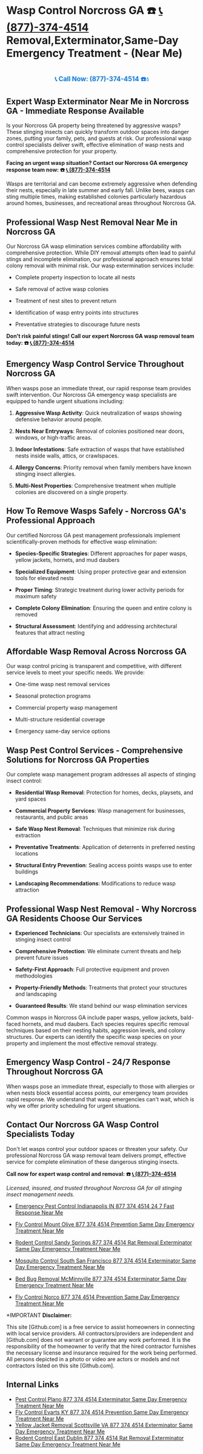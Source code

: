 # Wasp Control Norcross GA ☎️ [📞 (877)-374-4514](https://pest-control-4514.netlify.app) Removal,Exterminator,Same-Day Emergency Treatment - (Near Me) 
# 

<p align="center" style="font-size: 1.2em; font-weight: bold; margin: 20px 0;">
  <a href="https://pest-control-4514.netlify.app" target="_blank" style="color: #007BFF; text-decoration: none;">📞 Call Now: (877)-374-4514 ☎️💧</a>
</p>

## Expert Wasp Exterminator Near Me in Norcross GA - Immediate Response Available

Is your Norcross GA property being threatened by aggressive wasps? These stinging insects can quickly transform outdoor spaces into danger zones, putting your family, pets, and guests at risk. Our professional wasp control specialists deliver swift, effective elimination of wasp nests and comprehensive protection for your property.

**Facing an urgent wasp situation? Contact our Norcross GA emergency response team now: ☎️ [📞 (877)-374-4514](https://pest-control-4514.netlify.app)**

Wasps are territorial and can become extremely aggressive when defending their nests, especially in late summer and early fall. Unlike bees, wasps can sting multiple times, making established colonies particularly hazardous around homes, businesses, and recreational areas throughout Norcross GA.

## Professional Wasp Nest Removal Near Me in Norcross GA

Our Norcross GA wasp elimination services combine affordability with comprehensive protection. While DIY removal attempts often lead to painful stings and incomplete elimination, our professional approach ensures total colony removal with minimal risk. Our wasp extermination services include:

- Complete property inspection to locate all nests

- Safe removal of active wasp colonies

- Treatment of nest sites to prevent return

- Identification of wasp entry points into structures

- Preventative strategies to discourage future nests

**Don't risk painful stings! Call our expert Norcross GA wasp removal team today: ☎️ [📞 (877)-374-4514](https://pest-control-4514.netlify.app)**

## Emergency Wasp Control Service Throughout Norcross GA

When wasps pose an immediate threat, our rapid response team provides swift intervention. Our Norcross GA emergency wasp specialists are equipped to handle urgent situations including:

1. **Aggressive Wasp Activity**: Quick neutralization of wasps showing defensive behavior around people.

2. **Nests Near Entryways**: Removal of colonies positioned near doors, windows, or high-traffic areas.

3. **Indoor Infestations**: Safe extraction of wasps that have established nests inside walls, attics, or crawlspaces.

4. **Allergy Concerns**: Priority removal when family members have known stinging insect allergies.

5. **Multi-Nest Properties**: Comprehensive treatment when multiple colonies are discovered on a single property.

## How To Remove Wasps Safely - Norcross GA's Professional Approach

Our certified Norcross GA pest management professionals implement scientifically-proven methods for effective wasp elimination:

- **Species-Specific Strategies**: Different approaches for paper wasps, yellow jackets, hornets, and mud daubers

- **Specialized Equipment**: Using proper protective gear and extension tools for elevated nests

- **Proper Timing**: Strategic treatment during lower activity periods for maximum safety

- **Complete Colony Elimination**: Ensuring the queen and entire colony is removed

- **Structural Assessment**: Identifying and addressing architectural features that attract nesting

## Affordable Wasp Removal Across Norcross GA

Our wasp control pricing is transparent and competitive, with different service levels to meet your specific needs. We provide:

- One-time wasp nest removal services

- Seasonal protection programs

- Commercial property wasp management

- Multi-structure residential coverage

- Emergency same-day service options

## Wasp Pest Control Services - Comprehensive Solutions for Norcross GA Properties

Our complete wasp management program addresses all aspects of stinging insect control:

- **Residential Wasp Removal**: Protection for homes, decks, playsets, and yard spaces

- **Commercial Property Services**: Wasp management for businesses, restaurants, and public areas

- **Safe Wasp Nest Removal**: Techniques that minimize risk during extraction

- **Preventative Treatments**: Application of deterrents in preferred nesting locations

- **Structural Entry Prevention**: Sealing access points wasps use to enter buildings

- **Landscaping Recommendations**: Modifications to reduce wasp attraction

## Professional Wasp Nest Removal - Why Norcross GA Residents Choose Our Services

- **Experienced Technicians**: Our specialists are extensively trained in stinging insect control

- **Comprehensive Protection**: We eliminate current threats and help prevent future issues

- **Safety-First Approach**: Full protective equipment and proven methodologies

- **Property-Friendly Methods**: Treatments that protect your structures and landscaping

- **Guaranteed Results**: We stand behind our wasp elimination services

Common wasps in Norcross GA include paper wasps, yellow jackets, bald-faced hornets, and mud daubers. Each species requires specific removal techniques based on their nesting habits, aggression levels, and colony structures. Our experts can identify the specific wasp species on your property and implement the most effective removal strategy.

## Emergency Wasp Control - 24/7 Response Throughout Norcross GA

When wasps pose an immediate threat, especially to those with allergies or when nests block essential access points, our emergency team provides rapid response. We understand that wasp emergencies can't wait, which is why we offer priority scheduling for urgent situations.

## Contact Our Norcross GA Wasp Control Specialists Today

Don't let wasps control your outdoor spaces or threaten your safety. Our professional Norcross GA wasp removal team delivers prompt, effective service for complete elimination of these dangerous stinging insects.

**Call now for expert wasp control and removal: ☎️ [📞 (877)-374-4514](https://pest-control-4514.netlify.app)**

*Licensed, insured, and trusted throughout Norcross GA for all stinging insect management needs.*


- [Emergency Pest Control Indianapolis IN 877 374 4514 24 7 Fast Response Near Me](https://github.com/allyoucaneatsushiin/pest-control/blob/main/Emergency-Pest-Control-Indianapolis-IN-877-374-4514-24-7-Fast-Response-Near-Me.md)
- [Fly Control Mount Olive 877 374 4514 Prevention Same Day Emergency Treatment Near Me](https://github.com/allyoucaneatsushiin/pest-control/blob/main/Fly-Control-Mount-Olive-877-374-4514-Prevention-Same-Day-Emergency-Treatment-Near-Me.md)
- [Rodent Control Sandy Springs 877 374 4514 Rat Removal Exterminator Same Day Emergency Treatment Near Me](https://github.com/allyoucaneatsushiin/pest-control/blob/main/Rodent-Control-Sandy-Springs-877-374-4514-Rat-Removal-Exterminator-Same-Day-Emergency-Treatment-Near-Me.md)


- [Mosquito Control South San Francisco 877 374 4514 Exterminator Same Day Emergency Treatment Near Me](https://github.com/allyoucaneatsushiin/pest-control/blob/main/Mosquito-Control-South-San-Francisco-877-374-4514-Exterminator-Same-Day-Emergency-Treatment-Near-Me.md)
- [Bed Bug Removal McMinnville 877 374 4514 Exterminator Same Day Emergency Treatment Near Me](https://github.com/allyoucaneatsushiin/pest-control/blob/main/Bed-Bug-Removal-McMinnville-877-374-4514-Exterminator-Same-Day-Emergency-Treatment-Near-Me.md)
- [Fly Control Norco 877 374 4514 Prevention Same Day Emergency Treatment Near Me](https://github.com/allyoucaneatsushiin/pest-control/blob/main/Fly-Control-Norco-877-374-4514-Prevention-Same-Day-Emergency-Treatment-Near-Me.md)


*IMPORTANT **Disclaimer:**  

This site [Github.com] is a free service to assist homeowners in connecting with local service providers. All contractors/providers are independent and [Github.com] does not warrant or guarantee any work performed. It is the responsibility of the homeowner to verify that the hired contractor furnishes the necessary license and insurance required for the work being performed. All persons depicted in a photo or video are actors or models and not contractors listed on this site [Github.com].


## Internal Links
- [Pest Control Plano 877 374 4514 Exterminator Same Day Emergency Treatment Near Me](https://github.com/allyoucaneatsushiin/pest-control/blob/main/Pest-Control-Plano-877-374-4514-Exterminator-Same-Day-Emergency-Treatment-Near-Me.md)
- [Fly Control Evarts KY 877 374 4514 Prevention Same Day Emergency Treatment Near Me](https://github.com/allyoucaneatsushiin/pest-control/blob/main/Fly-Control-Evarts-KY-877-374-4514-Prevention-Same-Day-Emergency-Treatment-Near-Me.md)
- [Yellow Jacket Removal Scottsville VA 877 374 4514 Exterminator Same Day Emergency Treatment Near Me](https://github.com/allyoucaneatsushiin/pest-control/blob/main/Yellow-Jacket-Removal-Scottsville-VA-877-374-4514-Exterminator-Same-Day-Emergency-Treatment-Near-Me.md)
- [Rodent Control East Dublin 877 374 4514 Rat Removal Exterminator Same Day Emergency Treatment Near Me](https://github.com/allyoucaneatsushiin/pest-control/blob/main/Rodent-Control-East-Dublin-877-374-4514-Rat-Removal-Exterminator-Same-Day-Emergency-Treatment-Near-Me.md)
